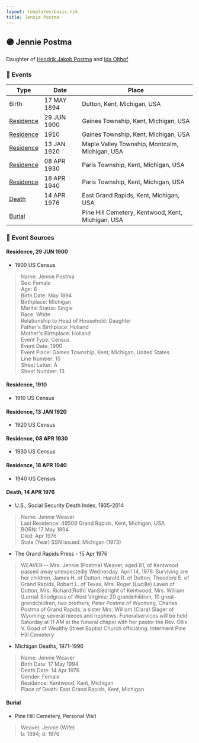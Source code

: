 ```yaml
---
layout: templates/basic.njk
title: Jennie Postma
---
```

## 🟣 Jennie Postma

Daughter of [Hendrik Jakob Postma](/people/3/31727152) and [Ida Olthof](/people/6/60020862)

### 📆 Events

Type | Date | Place
------ | ------ | ------
Birth | 17 MAY 1894 | Dutton, Kent, Michigan, USA
[Residence](#event-e0abe0d3-6bbe-4c11-ad0e-b70ac9e2d74c) | 29 JUN 1900 | Gaines Township, Kent, Michigan, USA
[Residence](#event-8714140b-fcdc-4bd6-a9f8-d6ed321f7b06) | 1910 | Gaines Township, Kent, Michigan, USA
[Residence](#event-b7b5c7c9-4dfd-4633-928b-25872e3ee83b) | 13 JAN 1920 | Maple Valley Township, Montcalm, Michigan, USA
[Residence](#event-8231a711-c24a-4464-a74a-55da5e2c0dc2) | 08 APR 1930 | Paris Township, Kent, Michigan, USA
[Residence](#event-da158c99-e532-457e-8dd7-0d826fcbcf8d) | 18 APR 1940 | Paris Township, Kent, Michigan, USA
[Death](#event-129fadb4-81c9-4460-b53e-73e8df26bad2) | 14 APR 1976 | East Grand Rapids, Kent, Michigan, USA
[Burial](#event-d860253c-ebf9-4577-9d14-c32151bad528) |  | Pine Hill Cemetery, Kentwood, Kent, Michigan, USA

### 📰 Event Sources

#### <a id="event-e0abe0d3-6bbe-4c11-ad0e-b70ac9e2d74c"></a> Residence, 29 JUN 1900
* 1900 US Census
>   
  > Name: Jennie Postma  
  > Sex: Female  
  > Age: 6  
  > Birth Date: May 1894  
  > Birthplace: Michigan  
  > Marital Status: Single  
  > Race: White  
  > Relationship to Head of Household: Daughter  
  > Father's Birthplace: Holland  
  > Mother's Birthplace: Holland  
  > Event Type: Census  
  > Event Date: 1900  
  > Event Place: Gaines Township, Kent, Michigan, United States  
  > Line Number: 15  
  > Sheet Letter: A  
  > Sheet Number: 13

#### <a id="event-8714140b-fcdc-4bd6-a9f8-d6ed321f7b06"></a> Residence, 1910
* 1910 US Census

#### <a id="event-b7b5c7c9-4dfd-4633-928b-25872e3ee83b"></a> Residence, 13 JAN 1920
* 1920 US Census

#### <a id="event-8231a711-c24a-4464-a74a-55da5e2c0dc2"></a> Residence, 08 APR 1930
* 1930 US Census

#### <a id="event-da158c99-e532-457e-8dd7-0d826fcbcf8d"></a> Residence, 18 APR 1940
* 1940 US Census

#### <a id="event-129fadb4-81c9-4460-b53e-73e8df26bad2"></a> Death, 14 APR 1976
* U.S., Social Security Death Index, 1935-2014
>   
  > Name: Jennie Weaver  
  > Last Residence: 49508 Grand Rapids, Kent, Michigan, USA  
  > BORN: 17 May 1894  
  > Died: Apr 1976  
  > State (Year) SSN issued: Michigan (1973)
* The Grand Rapids Press  - 15 Apr 1976
>   
  > WEAVER -- Mrs. Jennie (Postma) Weaver, aged 81, of Kentwood passed away unexpectedly Wednesday, April 14, 1976. Surviving are her children, James H. of Dutton, Harold R. of Dutton, Theodore E. of Grand Rapids, Robert L. of Texas, Mrs. Roger (Lucille) Laven of Dutton, Mrs. Richard(Ruth) VanSledright of Kentwood, Mrs. William (Lorna) Snodgrass of West Virginia; 20 grandchildren, 10 great-grandchildren; two brothers, Peter Postma of Wyoming, Charles Postma of Grand Rapids; a sister Mrs. William (Clara) Slager of Wyoming; several nieces and nephews. Funeralservices will be held Saturday at 11 AM at the funeral chapel with her pastor the Rev. Ollie V. Goad of Wealthy Street Baptist Church officiating. Interment Pine Hill Cemetery
* Michigan Deaths, 1971-1996
>   
  > Name:  Jennie Weaver  
  > Birth Date: 17 May 1994  
  > Death Date: 14 Apr 1976  
  > Gender: Female  
  > Residence: Kentwood, Kent, Michigan  
  > Place of Death: East Grand Rapids, Kent, Michigan

#### <a id="event-d860253c-ebf9-4577-9d14-c32151bad528"></a> Burial
* Pine Hill Cemetery, Personal Visit
>   
  > Weaver, Jennie (Wife)  
  > b: 1894; d: 1976
